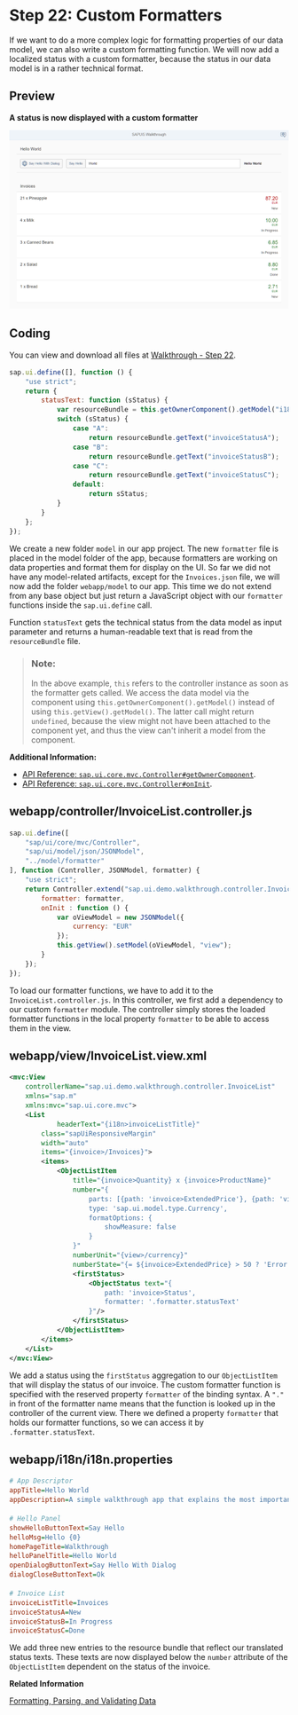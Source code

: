 <!-- loio0f8626ed7b7542ffaa44601828db20de -->

# Step 22: Custom Formatters

If we want to do a more complex logic for formatting properties of our data model, we can also write a custom formatting function. We will now add a localized status with a custom formatter, because the status in our data model is in a rather technical format.



## Preview

  
  
**A status is now displayed with a custom formatter**

![](images/SAPUI5_Walkthrough_Step_23_7e0112d.png "A status is now displayed with a custom formatter")



## Coding

You can view and download all files at [Walkthrough - Step 22](https://ui5.sap.com/#/entity/sap.m.tutorial.walkthrough/sample/sap.m.tutorial.walkthrough.22).

```js
sap.ui.define([], function () {
	"use strict";
	return {
		statusText: function (sStatus) {
			var resourceBundle = this.getOwnerComponent().getModel("i18n").getResourceBundle();
			switch (sStatus) {
				case "A":
					return resourceBundle.getText("invoiceStatusA");
				case "B":
					return resourceBundle.getText("invoiceStatusB");
				case "C":
					return resourceBundle.getText("invoiceStatusC");
				default:
					return sStatus;
			}
		}
	};
});
```

We create a new folder `model` in our app project. The new `formatter` file is placed in the model folder of the app, because formatters are working on data properties and format them for display on the UI. So far we did not have any model-related artifacts, except for the `Invoices.json` file, we will now add the folder `webapp/model` to our app. This time we do not extend from any base object but just return a JavaScript object with our `formatter` functions inside the `sap.ui.define` call.

Function `statusText` gets the technical status from the data model as input parameter and returns a human-readable text that is read from the `resourceBundle` file.

> ### Note:  
> In the above example, `this` refers to the controller instance as soon as the formatter gets called. We access the data model via the component using `this.getOwnerComponent().getModel()` instead of using `this.getView().getModel()`. The latter call might return `undefined`, because the view might not have been attached to the component yet, and thus the view can't inherit a model from the component.

**Additional Information:**

-   [API Reference: `sap.ui.core.mvc.Controller#getOwnerComponent`](https://ui5.sap.com/#/api/sap.ui.core.mvc.Controller/methods/getOwnerComponent). 
-   [API Reference: `sap.ui.core.mvc.Controller#onInit`](https://ui5.sap.com/#/api/sap.ui.core.mvc.Controller/methods/onInit). 



## webapp/controller/InvoiceList.controller.js

```js
sap.ui.define([
	"sap/ui/core/mvc/Controller",
	"sap/ui/model/json/JSONModel",
	"../model/formatter"
], function (Controller, JSONModel, formatter) {
	"use strict";
	return Controller.extend("sap.ui.demo.walkthrough.controller.InvoiceList", {
		formatter: formatter,
		onInit : function () {
			var oViewModel = new JSONModel({
				currency: "EUR"
			});
			this.getView().setModel(oViewModel, "view");
		}
	});
});
```

To load our formatter functions, we have to add it to the `InvoiceList.controller.js`. In this controller, we first add a dependency to our custom `formatter` module. The controller simply stores the loaded formatter functions in the local property `formatter` to be able to access them in the view.



## webapp/view/InvoiceList.view.xml

```xml
<mvc:View
	controllerName="sap.ui.demo.walkthrough.controller.InvoiceList"
	xmlns="sap.m"
	xmlns:mvc="sap.ui.core.mvc">
	<List
			headerText="{i18n>invoiceListTitle}"
		class="sapUiResponsiveMargin"
		width="auto"
		items="{invoice>/Invoices}">
		<items>
			<ObjectListItem
				title="{invoice>Quantity} x {invoice>ProductName}"
				number="{
					parts: [{path: 'invoice>ExtendedPrice'}, {path: 'view>/currency'}],
					type: 'sap.ui.model.type.Currency',
					formatOptions: {
						showMeasure: false
					}
				}"
				numberUnit="{view>/currency}"
				numberState="{=	${invoice>ExtendedPrice} > 50 ? 'Error' : 'Success' }">
				<firstStatus>
					<ObjectStatus text="{
						path: 'invoice>Status',
						formatter: '.formatter.statusText'
					}"/>
				</firstStatus>
			</ObjectListItem>
		</items>
	</List>
</mvc:View>
```

We add a status using the `firstStatus` aggregation to our `ObjectListItem` that will display the status of our invoice. The custom formatter function is specified with the reserved property `formatter` of the binding syntax. A `"."` in front of the formatter name means that the function is looked up in the controller of the current view. There we defined a property `formatter` that holds our formatter functions, so we can access it by `.formatter.statusText`.



## webapp/i18n/i18n.properties

```ini
# App Descriptor
appTitle=Hello World
appDescription=A simple walkthrough app that explains the most important concepts of SAPUI5

# Hello Panel
showHelloButtonText=Say Hello
helloMsg=Hello {0}
homePageTitle=Walkthrough
helloPanelTitle=Hello World
openDialogButtonText=Say Hello With Dialog
dialogCloseButtonText=Ok

# Invoice List
invoiceListTitle=Invoices
invoiceStatusA=New
invoiceStatusB=In Progress
invoiceStatusC=Done
```

We add three new entries to the resource bundle that reflect our translated status texts. These texts are now displayed below the `number` attribute of the `ObjectListItem` dependent on the status of the invoice.

**Related Information**  


[Formatting, Parsing, and Validating Data](../04_Essentials/formatting-parsing-and-validating-data-07e4b92.md "Data that is presented on the UI often has to be converted so that is human readable and fits to the locale of the user. On the other hand, data entered by the user has to be parsed and validated to be understood by the data source. For this purpose, you use formatters and data types.")

